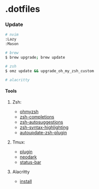 # .dotfiles

### Update

```bash
# nvim
:Lazy
:Mason

# brew
$ brew upgrade; brew update

# zsh
$ omz update && upgrade_oh_my_zsh_custom

# alacritty
```

#### Tools

1. Zsh:
   - [ohmyzsh](https://github.com/ohmyzsh/ohmyzsh/)
   - [zsh-completions](https://github.com/zsh-users/zsh-completions)
   - [zsh-autosuggestions](https://github.com/zsh-users/zsh-autosuggestions)
   - [zsh-syntax-highlighting](https://github.com/zsh-users/zsh-syntax-highlighting)
   - [autoupdate-zsh-plugin](https://github.com/TamCore/autoupdate-oh-my-zsh-plugins)

2. Tmux:
   - [plugin](https://github.com/tmux-plugins/tpm)
   - [neodark](https://github.com/KeitaNakamura/neodark.vim)
   - [status-bar](https://github.com/KeitaNakamura/tmux-statusbar)

3. Alacritty
   - [install](https://github.com/alacritty/alacritty)
